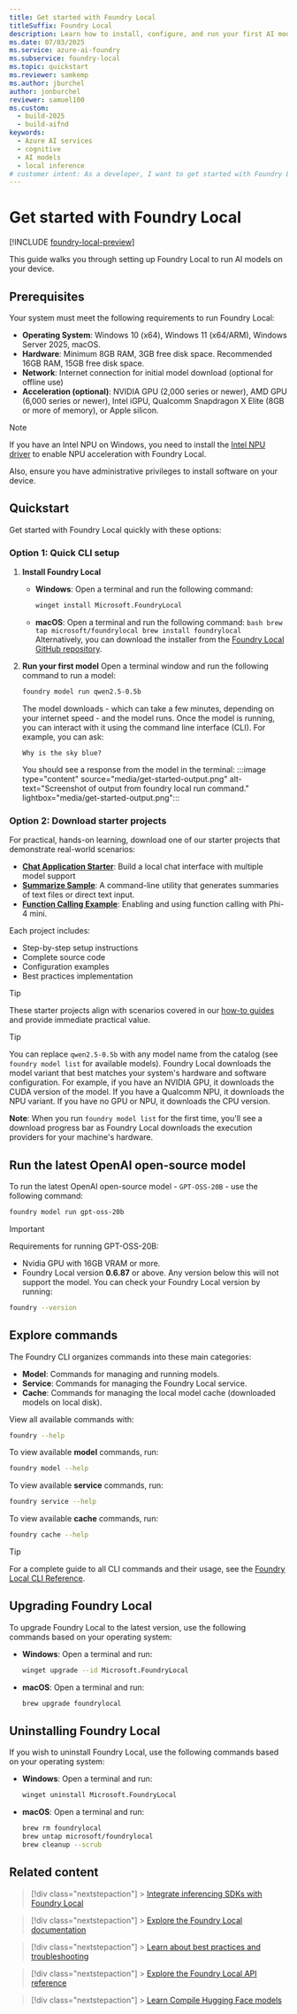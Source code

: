 ```yaml
---
title: Get started with Foundry Local
titleSuffix: Foundry Local
description: Learn how to install, configure, and run your first AI model with Foundry Local
ms.date: 07/03/2025
ms.service: azure-ai-foundry
ms.subservice: foundry-local
ms.topic: quickstart
ms.reviewer: samkemp
ms.author: jburchel
author: jonburchel
reviewer: samuel100
ms.custom:
  - build-2025
  - build-aifnd
keywords:
  - Azure AI services
  - cognitive
  - AI models
  - local inference
# customer intent: As a developer, I want to get started with Foundry Local so that I can run AI models locally.
---
```


# Get started with Foundry Local

[!INCLUDE [foundry-local-preview](./includes/foundry-local-preview.md)]

This guide walks you through setting up Foundry Local to run AI models on your device.

## Prerequisites

Your system must meet the following requirements to run Foundry Local:

- **Operating System**: Windows 10 (x64), Windows 11 (x64/ARM), Windows Server 2025, macOS.
- **Hardware**: Minimum 8GB RAM, 3GB free disk space. Recommended 16GB RAM, 15GB free disk space.
- **Network**: Internet connection for initial model download (optional for offline use)
- **Acceleration (optional)**: NVIDIA GPU (2,000 series or newer), AMD GPU (6,000 series or newer), Intel iGPU, Qualcomm Snapdragon X Elite (8GB or more of memory), or Apple silicon.

> [!NOTE]
> If you have an Intel NPU on Windows, you need to install the [Intel NPU driver](https://www.intel.com/content/www/us/en/download/794734/intel-npu-driver-windows.html) to enable NPU acceleration with Foundry Local.

Also, ensure you have administrative privileges to install software on your device.

## Quickstart

Get started with Foundry Local quickly with these options:

### Option 1: Quick CLI setup

1. **Install Foundry Local**

   - **Windows**: Open a terminal and run the following command:
     ```bash
     winget install Microsoft.FoundryLocal
     ```
   - **macOS**: Open a terminal and run the following command:
     `bash
    brew tap microsoft/foundrylocal
    brew install foundrylocal
    `
     Alternatively, you can download the installer from the [Foundry Local GitHub repository](https://aka.ms/foundry-local-installer).

1. **Run your first model** Open a terminal window and run the following command to run a model:

   ```bash
   foundry model run qwen2.5-0.5b
   ```

   The model downloads - which can take a few minutes, depending on your internet speed - and the model runs. Once the model is running, you can interact with it using the command line interface (CLI). For example, you can ask:

   ```text
   Why is the sky blue?
   ```

   You should see a response from the model in the terminal:
   :::image type="content" source="media/get-started-output.png" alt-text="Screenshot of output from foundry local run command." lightbox="media/get-started-output.png":::

### Option 2: Download starter projects

For practical, hands-on learning, download one of our starter projects that demonstrate real-world scenarios:

- **[Chat Application Starter](https://github.com/microsoft/Foundry-Local/tree/main/samples/electron/foundry-chat)**: Build a local chat interface with multiple model support
- **[Summarize Sample](https://github.com/microsoft/Foundry-Local/tree/main/samples/python/summarize)**: A command-line utility that generates summaries of text files or direct text input.
- **[Function Calling Example](https://github.com/microsoft/Foundry-Local/tree/main/samples/python/functioncalling)**: Enabling and using function calling with Phi-4 mini.

Each project includes:

- Step-by-step setup instructions
- Complete source code
- Configuration examples
- Best practices implementation

> [!TIP]
> These starter projects align with scenarios covered in our [how-to guides](how-to/how-to-chat-application-with-open-web-ui.md) and provide immediate practical value.

> [!TIP]
> You can replace `qwen2.5-0.5b` with any model name from the catalog (see `foundry model list` for available models). Foundry Local downloads the model variant that best matches your system's hardware and software configuration. For example, if you have an NVIDIA GPU, it downloads the CUDA version of the model. If you have a Qualcomm NPU, it downloads the NPU variant. If you have no GPU or NPU, it downloads the CPU version.
>
> **Note**: When you run `foundry model list` for the first time, you'll see a download progress bar as Foundry Local downloads the execution providers for your machine's hardware.

## Run the latest OpenAI open-source model

To run the latest OpenAI open-source model - `GPT-OSS-20B` - use the following command:

```bash
foundry model run gpt-oss-20b
```

> [!IMPORTANT]
> Requirements for running GPT-OSS-20B:
>
> - Nvidia GPU with 16GB VRAM or more.
> - Foundry Local version **0.6.87** or above. Any version below this will not support the model. You can check your Foundry Local version by running:
>
> ```bash
> foundry --version
> ```

## Explore commands

The Foundry CLI organizes commands into these main categories:

- **Model**: Commands for managing and running models.
- **Service**: Commands for managing the Foundry Local service.
- **Cache**: Commands for managing the local model cache (downloaded models on local disk).

View all available commands with:

```bash
foundry --help
```

To view available **model** commands, run:

```bash
foundry model --help
```

To view available **service** commands, run:

```bash
foundry service --help
```

To view available **cache** commands, run:

```bash
foundry cache --help
```

> [!TIP]
> For a complete guide to all CLI commands and their usage, see the [Foundry Local CLI Reference](reference/reference-cli.md).

## Upgrading Foundry Local

To upgrade Foundry Local to the latest version, use the following commands based on your operating system:

- **Windows**: Open a terminal and run:
  ```bash
  winget upgrade --id Microsoft.FoundryLocal
  ```
- **macOS**: Open a terminal and run:
  ```bash
  brew upgrade foundrylocal
  ```

## Uninstalling Foundry Local

If you wish to uninstall Foundry Local, use the following commands based on your operating system:

- **Windows**: Open a terminal and run:
  ```bash
  winget uninstall Microsoft.FoundryLocal
  ```
- **macOS**: Open a terminal and run:
  ```bash
  brew rm foundrylocal
  brew untap microsoft/foundrylocal
  brew cleanup --scrub
  ```

## Related content

> [!div class="nextstepaction"] > [Integrate inferencing SDKs with Foundry Local](how-to/how-to-integrate-with-inference-sdks.md)

> [!div class="nextstepaction"] > [Explore the Foundry Local documentation](index.yml)

> [!div class="nextstepaction"] > [Learn about best practices and troubleshooting](reference/reference-best-practice.md)

> [!div class="nextstepaction"] > [Explore the Foundry Local API reference](reference/reference-catalog-api.md)

> [!div class="nextstepaction"] > [Learn Compile Hugging Face models](how-to/how-to-compile-hugging-face-models.md)
